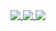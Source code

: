 <a href="#">
  <img align="top" src="https://github-readme-stats.vercel.app/api?username=helly0d&count_private=true&show_icons=true&theme=merko&bg_color=0d1117&title_color=008f11&include_all_commits=true&custom_title=Github%20Stats&hide_border=true" />
  <img align="top" src="https://github-readme-stats.vercel.app/api/top-langs/?username=helly0d&langs_count=8&theme=merko&bg_color=0d1117&title_color=008f11&count_private=true&hide_border=true&height=500px" />
  <img align="top" src="https://github-readme-stats.vercel.app/api/wakatime?username=helly0d&theme=merko&bg_color=0d1117&title_color=008f11&layout=default&hide=Other&custom_title=Weekly%20Stats&hide_border=true" />
</a>
